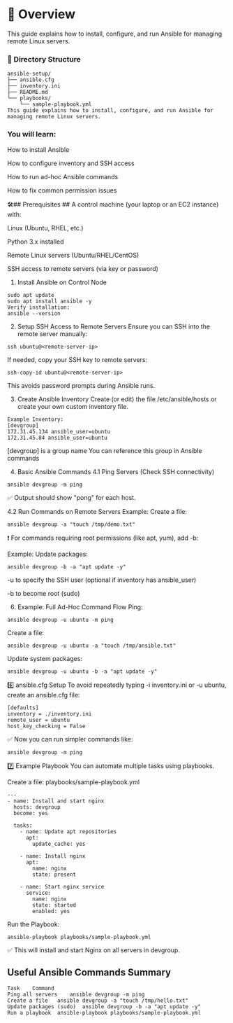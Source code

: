 # 📘 Overview

This guide explains how to install, configure, and run Ansible for managing remote Linux servers.

### 📁 Directory Structure
```
ansible-setup/
├── ansible.cfg
├── inventory.ini
├── README.md
└── playbooks/
    └── sample-playbook.yml
This guide explains how to install, configure, and run Ansible for managing remote Linux servers.
```
### You will learn:

How to install Ansible

How to configure inventory and SSH access

How to run ad-hoc Ansible commands

How to fix common permission issues


🛠️## Prerequisites ##
A control machine (your laptop or an EC2 instance) with:

Linux (Ubuntu, RHEL, etc.)

Python 3.x installed

Remote Linux servers (Ubuntu/RHEL/CentOS)

SSH access to remote servers (via key or password)

1. Install Ansible on Control Node
```
sudo apt update
sudo apt install ansible -y
Verify installation:
ansible --version
```
2. Setup SSH Access to Remote Servers
Ensure you can SSH into the remote server manually:
```
ssh ubuntu@<remote-server-ip>
```

If needed, copy your SSH key to remote servers:
```
ssh-copy-id ubuntu@<remote-server-ip>
```
This avoids password prompts during Ansible runs.

3. Create Ansible Inventory
Create (or edit) the file /etc/ansible/hosts or create your own custom inventory file.
```
Example Inventory:
[devgroup]
172.31.45.134 ansible_user=ubuntu
172.31.45.84 ansible_user=ubuntu
```
[devgroup] is a group name
You can reference this group in Ansible commands

4. Basic Ansible Commands
4.1 Ping Servers (Check SSH connectivity)
```
ansible devgroup -m ping
```
✅ Output should show "pong" for each host.

4.2 Run Commands on Remote Servers
Example: Create a file:
```
ansible devgroup -a "touch /tmp/demo.txt"
```
❗ For commands requiring root permissions (like apt, yum), add -b:

Example: Update packages:
```
ansible devgroup -b -a "apt update -y"
```
-u to specify the SSH user (optional if inventory has ansible_user)

-b to become root (sudo)


6. Example: Full Ad-Hoc Command Flow
Ping:
```
ansible devgroup -u ubuntu -m ping
```
Create a file:
```
ansible devgroup -u ubuntu -a "touch /tmp/ansible.txt"
```
Update system packages:
```
ansible devgroup -u ubuntu -b -a "apt update -y"
```
6️⃣ ansible.cfg Setup
To avoid repeatedly typing -i inventory.ini or -u ubuntu, create an ansible.cfg file:
```
[defaults]
inventory = ./inventory.ini
remote_user = ubuntu
host_key_checking = False
```
✅ Now you can run simpler commands like:
```
ansible devgroup -m ping
```

7️⃣ Example Playbook
You can automate multiple tasks using playbooks.

Create a file: playbooks/sample-playbook.yml
```
---
- name: Install and start nginx
  hosts: devgroup
  become: yes

  tasks:
    - name: Update apt repositories
      apt:
        update_cache: yes

    - name: Install nginx
      apt:
        name: nginx
        state: present

    - name: Start nginx service
      service:
        name: nginx
        state: started
        enabled: yes
```
Run the Playbook:
```
ansible-playbook playbooks/sample-playbook.yml
```
✅ This will install and start Nginx on all servers in devgroup.


## Useful Ansible Commands Summary ##
```
Task	Command
Ping all servers	ansible devgroup -m ping
Create a file	ansible devgroup -a "touch /tmp/hello.txt"
Update packages (sudo)	ansible devgroup -b -a "apt update -y"
Run a playbook	ansible-playbook playbooks/sample-playbook.yml
```
